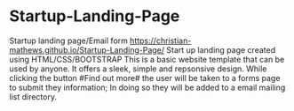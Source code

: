 # Startup-Landing-Page
Startup landing page/Email form
https://christian-mathews.github.io/Startup-Landing-Page/
Start up landing page created using HTML/CSS/BOOTSTRAP
  This is a basic website template that can be used by anyone. It offers a sleek, simple and repsonsive design. While clicking the button #Find out more#
  the user will be taken to a forms page to submit they information; In doing so they will be added to a email mailing list directory.
